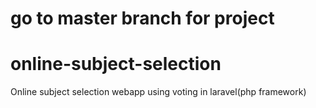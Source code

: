 # go to master branch for project

# online-subject-selection
Online subject selection webapp using voting in laravel(php framework)
